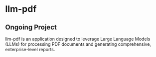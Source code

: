 # llm-pdf
## Ongoing Project
llm-pdf is an application designed to leverage Large Language Models (LLMs) for processing PDF documents and generating comprehensive, enterprise-level reports. 
